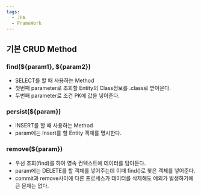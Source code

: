 ```yaml
---
tags:
  - JPA
  - FrameWork
---
```


## 기본 CRUD Method

### find(${param1}, ${param2})

- SELECT를 할 때 사용하는 Method
- 첫번째 parameter로 조회할 Entity의 Class정보를 .class로 받아온다.
- 두번째 parameter로 조건 PK에 값을 넣어준다.

### persist(${param})

- INSERT를 할 때 사용하는 Method
- param에는 Insert를 할 Entity 객체를 명시한다.

### remove(${param})

- 우선 조회(find)를 하여 영속 컨텍스트에 데이터를 담아둔다.
- param에는 DELETE를 할 객체를 넣어주는데 이때 find()로 찾은 객체를 넣어준다.
- commit과 remove사이에 다른 프로세스가 데이터를 삭제해도 예외가 발생하기에 큰 문제는 없다.